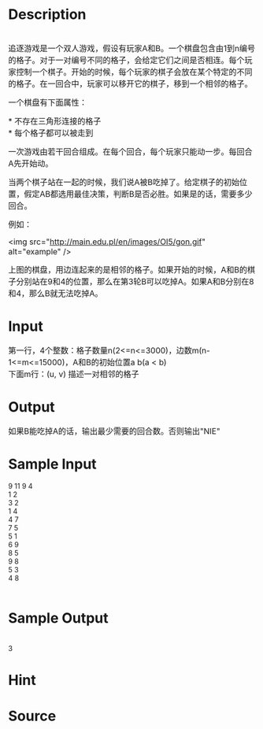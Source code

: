 
# Description

<div class="content"><p><span style="font-size: medium"><br/>
追逐游戏是一个双人游戏，假设有玩家A和B。一个棋盘包含由1到n编号的格子。对于一对编号不同的格子，会给定它们之间是否相连。每个玩家控制一个棋子。开始的时候，每个玩家的棋子会放在某个特定的不同的格子。在一回合中，玩家可以移开它的棋子，移到一个相邻的格子。</span></p>
<p><span style="font-size: medium">一个棋盘有下面属性：</span></p>
<p><span style="font-size: medium">* 不存在三角形连接的格子<br/>
* 每个格子都可以被走到</span></p>
<p><span style="font-size: medium">一次游戏由若干回合组成。在每个回合，每个玩家只能动一步。每回合A先开始动。</span></p>
<p><span style="font-size: medium">当两个棋子站在一起的时候，我们说A被B吃掉了。给定棋子的初始位置，假定AB都选用最佳决策，判断B是否必胜。如果是的话，需要多少回合。</span></p>
<p><span style="font-size: medium">例如：</span></p>
<p><span style="font-size: medium">&lt;img src=&#34;</span><a href="http://main.edu.pl/en/images/OI5/gon.gif"><span style="font-size: medium">http://main.edu.pl/en/images/OI5/gon.gif</span></a><span style="font-size: medium">&#34; alt=&#34;example&#34; /&gt;</span></p>
<p><span style="font-size: medium">上图的棋盘，用边连起来的是相邻的格子。如果开始的时候，A和B的棋子分别站在9和4的位置，那么在第3轮B可以吃掉A。如果A和B分别在8和4，那么B就无法吃掉A。</span></p>
<p></p></div>

# Input

<div class="content"><p><span style="font-size: medium">第一行，4个整数：格子数量n(2&lt;=n&lt;=3000)，边数m(n-1&lt;=m&lt;=15000)，A和B的初始位置a b(a &lt; b)<br/>
下面m行：(u, v) 描述一对相邻的格子</span></p>
<p></p></div>

# Output

<div class="content"><p><span style="font-size: medium">如果B能吃掉A的话，输出最少需要的回合数。否则输出&#34;NIE&#34;</span></p>
<p></p></div>

# Sample Input

<div class="content"><span class="sampledata">9 11 9 4<br/>
1 2<br/>
3 2<br/>
1 4<br/>
4 7<br/>
7 5<br/>
5 1<br/>
6 9<br/>
8 5<br/>
9 8<br/>
5 3<br/>
4 8<br/>
<br/>
</span></div>

# Sample Output

<div class="content"><span class="sampledata"><br/>
3<br/>
</span></div>

# Hint

<div class="content"><p></p></div>

# Source

<div class="content"><p><a href="problemset.php?search="></a></p></div>

